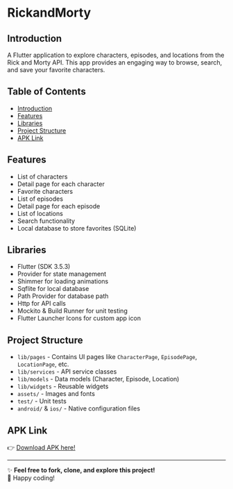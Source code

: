# RickandMorty

## <a name="introduction"></a> Introduction
A Flutter application to explore characters, episodes, and locations from the Rick and Morty API. This app provides an engaging way to browse, search, and save your favorite characters.

## Table of Contents
- [Introduction](#introduction)
- [Features](#features)
- [Libraries](#libraries)
- [Project Structure](#project-structure)
- [APK Link](#apk-link)

## <a name="features"></a> Features
- List of characters
- Detail page for each character
- Favorite characters
- List of episodes
- Detail page for each episode
- List of locations
- Search functionality
- Local database to store favorites (SQLite)

## <a name="libraries"></a> Libraries
- Flutter (SDK 3.5.3)
- Provider for state management
- Shimmer for loading animations
- Sqflite for local database
- Path Provider for database path
- Http for API calls
- Mockito & Build Runner for unit testing
- Flutter Launcher Icons for custom app icon

## <a name="project-structure"></a> Project Structure
* `lib/pages` - Contains UI pages like `CharacterPage`, `EpisodePage`, `LocationPage`, etc.
* `lib/services` - API service classes
* `lib/models` - Data models (Character, Episode, Location)
* `lib/widgets` - Reusable widgets
* `assets/` - Images and fonts
* `test/` - Unit tests
* `android/` & `ios/` - Native configuration files

## <a name="apk-link"></a> APK Link
👉 [Download APK here!](https://drive.google.com/drive/folders/1ptQIPUUV7zomD4H8_BgaUJz_1Fu-poHN?usp=sharing)

---

✨ **Feel free to fork, clone, and explore this project!**  
🚀 Happy coding!
